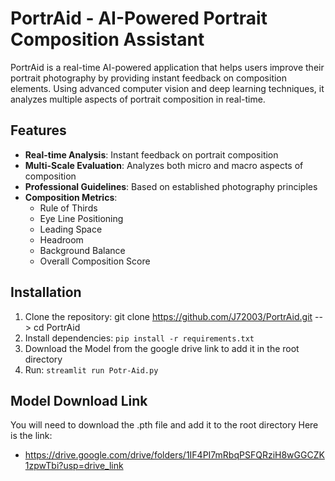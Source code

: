 # PortrAid - AI-Powered Portrait Composition Assistant

PortrAid is a real-time AI-powered application that helps users improve their portrait photography by providing instant feedback on composition elements. Using advanced computer vision and deep learning techniques, it analyzes multiple aspects of portrait composition in real-time.

## Features

- **Real-time Analysis**: Instant feedback on portrait composition
- **Multi-Scale Evaluation**: Analyzes both micro and macro aspects of composition
- **Professional Guidelines**: Based on established photography principles
- **Composition Metrics**:
  - Rule of Thirds
  - Eye Line Positioning
  - Leading Space
  - Headroom
  - Background Balance
  - Overall Composition Score

## Installation

1. Clone the repository:
git clone https://github.com/J72003/PortrAid.git --> 
cd PortrAid
2. Install dependencies: `pip install -r requirements.txt`
3. Download the Model from the google drive link to add it in the root directory
4. Run: `streamlit run Potr-Aid.py`

## Model Download Link
You will need to download the .pth file and add it to the root directory
Here is the link:
- https://drive.google.com/drive/folders/1IF4PI7mRbqPSFQRziH8wGGCZK1zpwTbi?usp=drive_link
